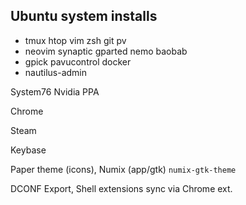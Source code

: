 
## Ubuntu system installs

 - tmux htop vim zsh git pv
 - neovim synaptic gparted nemo baobab
 - gpick pavucontrol docker
 - nautilus-admin

System76 Nvidia PPA

Chrome

Steam

Keybase

Paper theme (icons), Numix (app/gtk) `numix-gtk-theme`

DCONF Export, Shell extensions sync via Chrome ext.
